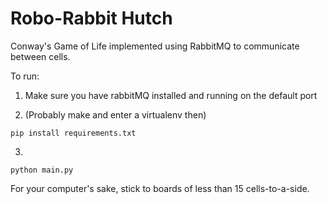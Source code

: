 # Robo-Rabbit Hutch

Conway's Game of Life implemented using RabbitMQ to communicate between cells.
 
To run:

1. Make sure you have rabbitMQ installed and running on the default port

2. (Probably make and enter a virtualenv then)

`pip install requirements.txt`

3. 

`python main.py`

For your computer's sake, stick to boards of less than 15 cells-to-a-side.